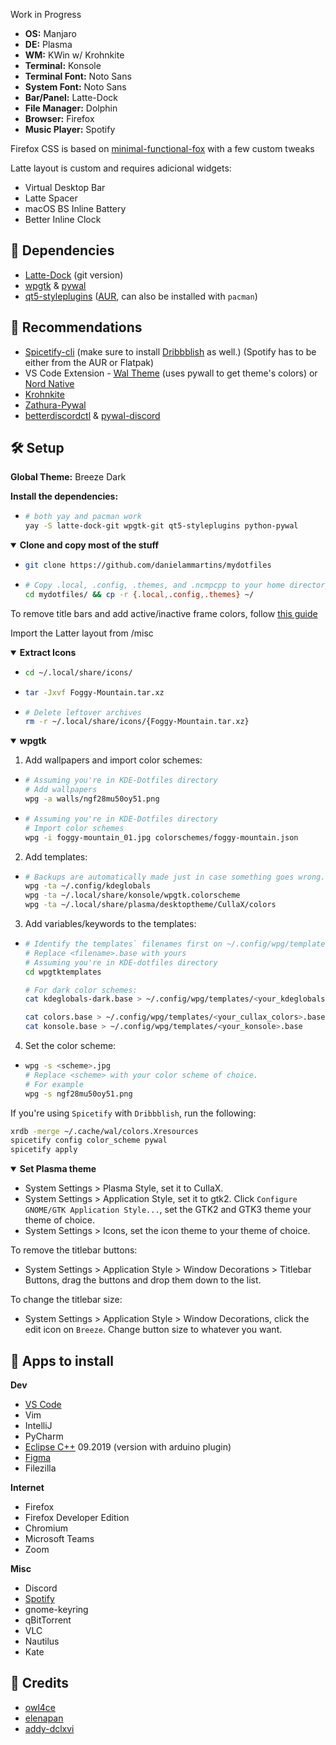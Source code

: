 Work in Progress

-  **OS:** Manjaro
-  **DE:** Plasma
-  **WM:** KWin w/ Krohnkite
-  **Terminal:** Konsole
-  **Terminal Font:** Noto Sans
-  **System Font:** Noto Sans
-  **Bar/Panel:** Latte-Dock
-  **File Manager:** Dolphin
-  **Browser:** Firefox
-  **Music Player:** Spotify

Firefox CSS is based on [minimal-functional-fox](https://github.com/mut-ex/minimal-functional-fox) with a few custom tweaks

Latte layout is custom and requires adicional widgets:
-  Virtual Desktop Bar
-  Latte Spacer
-  macOS BS Inline Battery
-  Better Inline Clock

## :pushpin: Dependencies

-  [Latte-Dock](https://github.com/KDE/latte-dock) (git version)
-  [wpgtk](https://github.com/deviantfero/wpgtk) & [pywal](https://github.com/dylanaraps/pywal)
-  [qt5-styleplugins](https://github.com/qt/qtstyleplugins) ([AUR](https://aur.archlinux.org/packages/qt5-styleplugins/), can also be installed with `pacman`)

## :paperclip: Recommendations

-  [Spicetify-cli](https://github.com/khanhas/spicetify-cli) (make sure to install [Dribbblish](https://github.com/morpheusthewhite/spicetify-themes/tree/master/Dribbblish) as well.) (Spotify has to be either from the AUR or Flatpak)
-  VS Code Extension - [Wal Theme](https://marketplace.visualstudio.com/items?itemName=dlasagno.wal-theme) (uses pywall to get theme's colors) or [Nord Native](https://marketplace.visualstudio.com/items?itemName=divanvisagie.nord-native-theme)
-  [Krohnkite](https://store.kde.org/p/1281790/)
-  [Zathura-Pywal](https://github.com/GideonWolfe/Zathura-Pywal)
-  [betterdiscordctl](https://github.com/bb010g/betterdiscordctl) & [pywal-discord](https://github.com/FilipLitwora/pywal-discord)

## :hammer_and_wrench: Setup

**Global Theme:** Breeze Dark 

**Install the dependencies:**

- ```bash
  # both yay and pacman work
  yay -S latte-dock-git wpgtk-git qt5-styleplugins python-pywal
  ```
<details open>
<summary><strong>Clone and copy most of the stuff</strong></summary>
  
- ```bash
  git clone https://github.com/danielammartins/mydotfiles
    ```
- ```bash
  # Copy .local, .config, .themes, and .ncmpcpp to your home directory.
  cd mydotfiles/ && cp -r {.local,.config,.themes} ~/
  ```
   
</details>

To remove title bars and add active/inactive frame colors, follow [this guide](https://github.com/esjeon/krohnkite#removing-title-bars)

Import the Latter layout from /misc
<details open>
  <summary><strong>Extract Icons</strong></summary>
  
   - ```bash
     cd ~/.local/share/icons/
     ```
   - ```bash
     tar -Jxvf Foggy-Mountain.tar.xz 
     ```
   - ```bash
   	 # Delete leftover archives
     rm -r ~/.local/share/icons/{Foggy-Mountain.tar.xz}
     ```
     
</details>

<details open>
  <summary><strong>wpgtk</strong></summary>

1. Add wallpapers and import color schemes:

- ```bash
  # Assuming you're in KDE-Dotfiles directory
  # Add wallpapers
  wpg -a walls/ngf28mu50oy51.png
  ```
- ```bash
  # Assuming you're in KDE-Dotfiles directory
  # Import color schemes
  wpg -i foggy-mountain_01.jpg colorschemes/foggy-mountain.json

2. Add templates:

- ```bash
  # Backups are automatically made just in case something goes wrong.
  wpg -ta ~/.config/kdeglobals
  wpg -ta ~/.local/share/konsole/wpgtk.colorscheme
  wpg -ta ~/.local/share/plasma/desktoptheme/CullaX/colors
  ```

3. Add variables/keywords to the templates:

- ```bash
  # Identify the templates` filenames first on ~/.config/wpg/templates
  # Replace <filename>.base with yours
  # Assuming you're in KDE-dotfiles directory
  cd wpgtktemplates

  # For dark color schemes:
  cat kdeglobals-dark.base > ~/.config/wpg/templates/<your_kdeglobals>.base

  cat colors.base > ~/.config/wpg/templates/<your_cullax_colors>.base
  cat konsole.base > ~/.config/wpg/templates/<your_konsole>.base
  ```

4. Set the color scheme:

- ```bash
  wpg -s <scheme>.jpg
  # Replace <scheme> with your color scheme of choice.
  # For example
  wpg -s ngf28mu50oy51.png
  ```

</details>

If you're using `Spicetify` with `Dribbblish`, run the following:

```bash
xrdb -merge ~/.cache/wal/colors.Xresources
spicetify config color_scheme pywal
spicetify apply
```

<details open>
<summary><strong>Set Plasma theme</strong></summary>
  
 - System Settings > Plasma Style, set it to CullaX.
 - System Settings > Application Style, set it to gtk2. Click `Configure GNOME/GTK Application Style...`, set the GTK2 and GTK3 theme your theme of choice.
- System Settings > Icons, set the icon theme to your theme of choice.

To remove the titlebar buttons:
- System Settings > Application Style > Window Decorations > Titlebar Buttons, drag the buttons and drop them down to the list.

To change the titlebar size:
- System Settings > Application Style > Window Decorations, click the edit icon on `Breeze`. Change button size to whatever you want.

</details>

## :pushpin: Apps to install

**Dev**
-  [VS Code](https://aur.archlinux.org/packages/visual-studio-code-bin/)
-  Vim
-  IntelliJ
-  PyCharm
-  [Eclipse C++](https://www.eclipse.org/downloads/packages/release/kepler/sr2/eclipse-ide-cc-developers) 09.2019 (version with arduino plugin)
-  [Figma](https://aur.archlinux.org/packages/figma-linux/)
-  Filezilla

**Internet**
-  Firefox
-  Firefox Developer Edition
-  Chromium
-  Microsoft Teams
-  Zoom 

**Misc**
-  Discord
-  [Spotify](https://aur.archlinux.org/packages/spotify/)
-  gnome-keyring
-  qBitTorrent
-  VLC
-  Nautilus
-  Kate




## :sparkling_heart: Credits

- [owl4ce](https://github.com/owl4ce/)
- [elenapan](https://github.com/elenapan/)
- [addy-dclxvi](https://github.com/addy-dclxvi/)
